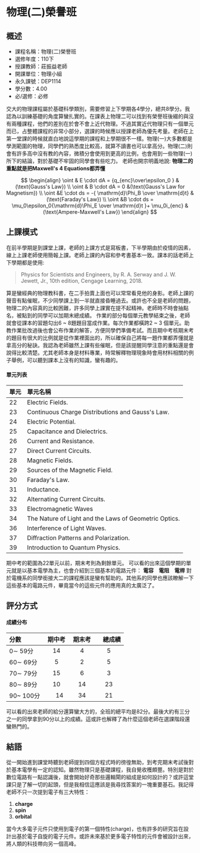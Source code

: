 # 物理(二)榮譽班
## 概述
- 課程名稱：物理(二)榮譽班
- 選修年度：110下
- 授課教師：莊振益老師
- 開課單位：物理小組    
- 永久課號：DEP1114
- 學分數：4.00
- 必/選修：必修

交大的物理課程屬於基礎科學類別，需要修習上下學期各4學分，總共8學分。我認為以訓練基礎的角度算蠻扎實的。在課表上物理二可以找到有榮譽班後綴的與沒有兩種課程，他們的差別在於會不會上近代物理。不過其實近代物理只有一個單元而已，占整體課程的非常小部分，選課的時候應以授課老師為優先考量。老師在上第一堂課的時候就直白地說這學期的課程和上學期很不一樣。物理(一)大多數都是學測範圍的物理，同學們的熟悉度比較高，就算不讀書也可以拿高分。物理(二)則會有許多高中沒有教的內容，微積分會使用到更高的比例，也會用到一些物理(一)所下的結論，對於基礎不牢固的同學會有些吃力。
老師也開宗明義地說: **物理二的重點就是把Maxwell's 4 Equations都弄懂**


$$
\begin{align}
\oint & E \cdot dA = {q_{enc}\over\epsilon_0 }  &(\text{Gauss's Law}) \\
\oint & B \cdot dA = 0 &(\text{Gauss's Law for Magnetism}) \\
\oint &E \cdot ds = -{ \mathrm{d}\Phi_B \over \mathrm{d}t}  &(\text{Faraday's Law}) \\
\oint &B \cdot ds = \mu_0\epsilon_0{\mathrm{d}\Phi_E \over \mathrm{d}t }+ \mu_0i_{enc} &(\text{Ampere-Maxwell's Law})
\end{align}
$$


## 上課模式


在前半學期是到課堂上課，老師的上課方式是寫板書，下半學期由於疫情的因素，線上上課老師使用簡報上課。老師上課的內容和參考書基本一致。課本的話老師上下學期都是使用:

> Physics for Scientists and Engineers, by R. A. Serway and J. W. Jewett, Jr., 10th edition, Cengage Learning, 2018.

算是蠻經典的物理教科書，在二手拍賣上面也可以常常看見他的身影。老師上課的聲音有點催眠，不少同學課上到一半就直接昏睡過去。或許也不全是老師的問題，物理二的內容真的比較困難，許多同學上課實在提不起精神。老師時不時會抽點名，被點到的同學可以加期末總成績。
作業的部分每個單元教學結束之後，老師就會從課本的習題勾出6 ~ 8題題目當成作業。每次作業都橫跨2 ~ 3 個單元。助教作業批改過後也會公布作業的解答，方便同學們準備考試。而且期中考核期末考的題目有很大的比例就是從作業裡面出的，所以確保自己將每一題作業都弄懂就是拿高分的秘訣。我認為老師雖然上課有些催眠，但是該提醒同學注意的重點還是會說得比較清楚。尤其老師本身是材料專業，時常解釋物理現象時會用材料相關的例子舉例，可以聽到課本上沒有的知識，蠻有趣的。

#### 單元列表

單元 | 單元名稱
--------|:-----
22| Electric Fields.
23| Continuous Charge Distributions and Gauss's Law.
24| Electric Potential.
25| Capacitance and Dielectrics.
26| Current and Resistance.
27| Direct Current Circuits.
28| Magnetic Fields.
29| Sources of the Magnetic Field.
30| Faraday's Law.
31| Inductance.
32| Alternating Current Circuits.
33| Electromagnetic Waves
34| The Nature of Light and the Laws of Geometric Optics.
36| Interference of Light Waves.
37| Diffraction Patterns and Polarization.
39| Introduction to Quantum Physics.

期中考的範圍為22單元以前，期末考則為剩餘單元。
可以看的出來這個學期的單元就是以基本電學為主，也會介紹到三個基本的電路元件： **電容**　**電阻**　**電桿** 對於電機系的同學銜接大二的課程應該是蠻有幫助的。其他系的同學也應該瞭解一下這些基本的電路元件，畢竟當今的這些元件的應用真的太廣泛了。

## 評分方式

#### 成績分布
分數 | 期中考 | 期末考 |　總成績
:------|:-----:|:---:|:---:|
0∼ 59分     | 14    |4     |5 
60∼ 69分    | 5 　  |2     |5
70∼ 79分    | 15 　 |6      |3
80∼ 89分    | 10　  |14     |23 
90~ 100分   |　14 　|34     |21

可以看的出來老師的給分還算蠻大方的，全班的總平均是82分。最後大約有三分之一的同學拿到90分以上的成績。這或許也解釋了為什麼這個老師在選課階段還蠻熱門的。

## 結語

從一開始進到課堂時聽到老師提到四個方程式時的徬徨無助，到考完期末考試後對於基本電學有一定的認知。雖然物理只是基礎課程，我自覺收穫頗豐。特別是對於數位電路有一點認識後，就會開始好奇那些邏輯閘的組成是如何設計的？或許這堂課只是了解一切的起頭，但是我相信這應該是我尋找答案的一塊重要基石。我記得老師不只一次提到電子有三大特性：
1. **charge** 
2. **spin** 
3. **orbital** 

當今大多電子元件只使用到電子的第一個特性(charge)，也有許多的研究旨在設計出基於電子自旋的電子元件。或許未來基於更多電子特性的元件會被設計出來，將人類的科技帶向另一個高峰。

